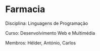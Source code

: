 # Farmacia
Disciplina: Linguagens de Programação

Curso: Desenvolvimento Web e Multimédia

Membros: Hélder, António, Carlos
